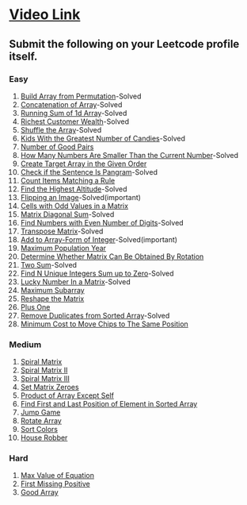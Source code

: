 # [Video Link](https://youtu.be/n60Dn0UsbEk)

## Submit the following on your Leetcode profile itself.

### Easy
1. [Build Array from Permutation](https://leetcode.com/problems/build-array-from-permutation/)-Solved
2. [Concatenation of Array](https://leetcode.com/problems/concatenation-of-array/)-Solved
3. [Running Sum of 1d Array](https://leetcode.com/problems/running-sum-of-1d-array/)-Solved
4. [Richest Customer Wealth](https://leetcode.com/problems/richest-customer-wealth/)-Solved
5. [Shuffle the Array](https://leetcode.com/problems/shuffle-the-array/)-Solved
6. [Kids With the Greatest Number of Candies](https://leetcode.com/problems/kids-with-the-greatest-number-of-candies/)-Solved
7. [Number of Good Pairs](https://leetcode.com/problems/number-of-good-pairs/)
8. [How Many Numbers Are Smaller Than the Current Number](https://leetcode.com/problems/how-many-numbers-are-smaller-than-the-current-number/)-Solved
9. [Create Target Array in the Given Order](https://leetcode.com/problems/create-target-array-in-the-given-order/)
10. [Check if the Sentence Is Pangram](https://leetcode.com/problems/check-if-the-sentence-is-pangram/)-Solved
11. [Count Items Matching a Rule](https://leetcode.com/problems/count-items-matching-a-rule/)
12. [Find the Highest Altitude](https://leetcode.com/problems/find-the-highest-altitude/)-Solved
13. [Flipping an Image](https://leetcode.com/problems/flipping-an-image/)-Solved(important)
14. [Cells with Odd Values in a Matrix](https://leetcode.com/problems/cells-with-odd-values-in-a-matrix/)
15. [Matrix Diagonal Sum](https://leetcode.com/problems/matrix-diagonal-sum/)-Solved
16. [Find Numbers with Even Number of Digits](https://leetcode.com/problems/find-numbers-with-even-number-of-digits/)-Solved
17. [Transpose Matrix](https://leetcode.com/problems/transpose-matrix/)-Solved
18. [Add to Array-Form of Integer](https://leetcode.com/problems/add-to-array-form-of-integer/)-Solved(important)
19. [Maximum Population Year](https://leetcode.com/problems/maximum-population-year/)
20. [Determine Whether Matrix Can Be Obtained By Rotation](https://leetcode.com/problems/determine-whether-matrix-can-be-obtained-by-rotation/)
21. [Two Sum](https://leetcode.com/problems/two-sum/)-Solved
22. [Find N Unique Integers Sum up to Zero](https://leetcode.com/problems/find-n-unique-integers-sum-up-to-zero/)-Solved
23. [Lucky Number In a Matrix](https://leetcode.com/problems/lucky-numbers-in-a-matrix/)-Solved
24. [Maximum Subarray](https://leetcode.com/problems/maximum-subarray/)
25. [Reshape the Matrix](https://leetcode.com/problems/reshape-the-matrix/)
26. [Plus One](https://leetcode.com/problems/plus-one/)
27. [Remove Duplicates from Sorted Array](https://leetcode.com/problems/remove-duplicates-from-sorted-array/)-Solved
28. [Minimum Cost to Move Chips to The Same Position](https://leetcode.com/problems/minimum-cost-to-move-chips-to-the-same-position/)

### Medium
1. [Spiral Matrix](https://leetcode.com/problems/spiral-matrix/)
2. [Spiral Matrix II](https://leetcode.com/problems/spiral-matrix-ii/)
3. [Spiral Matrix III](https://leetcode.com/problems/spiral-matrix-iii/)
4. [Set Matrix Zeroes](https://leetcode.com/problems/set-matrix-zeroes/)
5. [Product of Array Except Self](https://leetcode.com/problems/product-of-array-except-self/)
6. [Find First and Last Position of Element in Sorted Array](https://leetcode.com/problems/find-first-and-last-position-of-element-in-sorted-array/)
7. [Jump Game](https://leetcode.com/problems/jump-game/)
8. [Rotate Array](https://leetcode.com/problems/rotate-array/)
9. [Sort Colors](https://leetcode.com/problems/sort-colors/)
10. [House Robber](https://leetcode.com/problems/house-robber/)

### Hard
1. [Max Value of Equation](https://leetcode.com/problems/max-value-of-equation/)
2. [First Missing Positive](https://leetcode.com/problems/first-missing-positive/)
3. [Good Array](https://leetcode.com/problems/check-if-it-is-a-good-array/)
